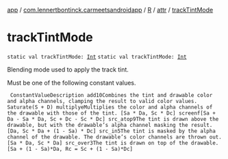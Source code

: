 [app](../../../index.md) / [com.lennertbontinck.carmeetsandroidapp](../../index.md) / [R](../index.md) / [attr](index.md) / [trackTintMode](./track-tint-mode.md)

# trackTintMode

`static val trackTintMode: `[`Int`](https://kotlinlang.org/api/latest/jvm/stdlib/kotlin/-int/index.html)
`static val trackTintMode: `[`Int`](https://kotlinlang.org/api/latest/jvm/stdlib/kotlin/-int/index.html)

Blending mode used to apply the track tint.

Must be one of the following constant values.

     ConstantValueDescription add10Combines the tint and drawable color and alpha channels, clamping the result to valid color values. Saturate(S + D) multiplyeMultiplies the color and alpha channels of the drawable with those of the tint. [Sa * Da, Sc * Dc] screenf[Sa + Da - Sa * Da, Sc + Dc - Sc * Dc] src_atop9The tint is drawn above the drawable, but with the drawable’s alpha channel masking the result. [Da, Sc * Da + (1 - Sa) * Dc] src_in5The tint is masked by the alpha channel of the drawable. The drawable’s color channels are thrown out. [Sa * Da, Sc * Da] src_over3The tint is drawn on top of the drawable. [Sa + (1 - Sa)*Da, Rc = Sc + (1 - Sa)*Dc]

